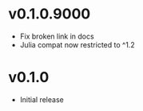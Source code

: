 # v0.1.0.9000

* Fix broken link in docs
* Julia compat now restricted to ^1.2

# v0.1.0

* Initial release
